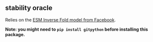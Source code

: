 stability oracle
----------------

Relies on the [ESM Inverse Fold model from Facebook](https://github.com/facebookresearch/esm/tree/main/examples/inverse_folding).

**Note: you might need to `pip install gitpython` before installing this package.**

